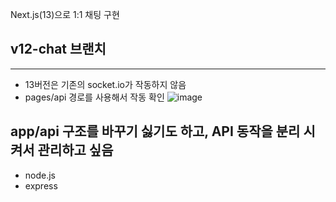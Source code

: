 Next.js(13)으로 1:1 채팅 구현
## v12-chat 브랜치
---
- 13버전은 기존의 socket.io가 작동하지 않음
- pages/api 경로를 사용해서 작동 확인
![image](https://github.com/user-attachments/assets/761a30e4-de15-427f-bbac-739cbded8c93)

## app/api 구조를 바꾸기 싫기도 하고, API 동작을 분리 시켜서 관리하고 싶음
- node.js
- express
